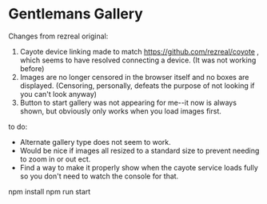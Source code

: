 # Gentlemans Gallery
Changes from rezreal original:
1. Cayote device linking made to match https://github.com/rezreal/coyote , which seems to have resolved connecting a device. (It was not working before)
2. Images are no longer censored in the browser itself and no boxes are displayed. (Censoring, personally, defeats the purpose of not looking if you can't look anyway)
3. Button to start gallery was not appearing for me--it now is always shown, but obviously only works when you load images first.

to do:
- Alternate gallery type does not seem to work.
- Would be nice if images all resized to a standard size to prevent needing to zoom in or out ect.
- Find a way to make it properly show when the cayote service loads fully so you don't need to watch the console for that.

npm install
npm run start
